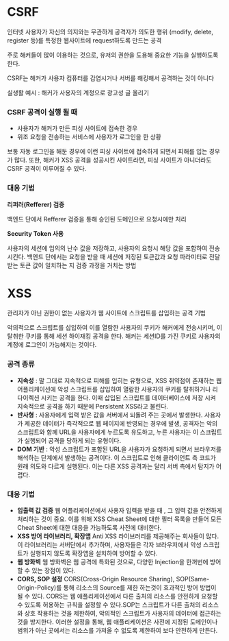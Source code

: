 # CSRF

인터넷 사용자가 자신의 의지와는 무관하게 공격자가 의도한 행위 (modify, delete, register 등)를 특정한 웹사이트에 request하도록 만드는 공격

주로 해커들이 많이 이용하는 것으로, 유저의 권한을 도용해 중요한 기능을 실행하도록 한다.

CSRF는 해커가 사용자 컴퓨터를 감염시거나 서버를 해킹해서 공격하는 것이 아니다

실생활 예시 : 해커가 사용자의 계정으로 광고성 글 올리기

### CSRF 공격이 실행 될 때

- 사용자가 해커가 만든 피싱 사이트에 접속한 경우
- 위조 요청을 전송하는 서비스에 사용자가 로그인을 한 상황

보통 자동 로그인을 해둔 경우에 이런 피싱 사이트에 접속하게 되면서 피해를 입는 경우가 많다. 또한, 해커가 XSS 공격을 성공시킨 사이트라면, 피싱 사이트가 아니더라도 CSRF 공격이 이루어질 수 있다.

### 대응 기법

**리퍼러(Refferer) 검증**

백엔드 단에서 Refferer 검증을 통해 승인된 도메인으로 요청시에만 처리

**Security Token 사용**

사용자의 세션에 임의의 난수 값을 저장하고, 사용자의 요청시 해당 값을 포함하여 전송시킨다. 백엔드 단에서는 요청을 받을 때 세션에 저장된 토큰값과 요청 파라미터로 전달받는 토큰 값이 일치하는 지 검증 과정을 거치는 방법

# XSS

관리자가 아닌 권한이 없는 사용자가 웹 사이트에 스크립트를 삽입하는 공격 기법

악의적으로 스크립트를 삽입하여 이를 열람한 사용자의 쿠키가 해커에게 전송시키며, 이 탈취한 쿠키를 통해 세션 하이재킹 공격을 한다. 해커는 세션ID를 가진 쿠키로 사용자의 계정에 로그인이 가능해지는 것이다.

### 공격 종류

- **지속성** : 말 그대로 지속적으로 피해를 입히는 유형으로, XSS 취약점이 존재하는 웹 어플리케이션에 악성 스크립트를 삽입하여 열람한 사용자의 쿠키를 탈취하거나 리다이렉션 시키는 공격을 한다. 이때 삽입된 스크립트를 데이터베이스에 저장 시켜 지속적으로 공격을 하기 때문에 Persistent XSS라고 불린다.
- **반사형** : 사용자에게 입력 받은 값을 서버에서 되돌려 주는 곳에서 발생한다. 사용자가 제공한 데이터가 즉각적으로 웹 페이지에 반영되는 경우에 발생, 공격자는 악의 스크립트와 함께 URL을 사용자에게 누르도록 유도하고, 누른 사용자는 이 스크립트가 실행되어 공격을 당하게 되는 유형이다.
- **DOM 기반** : 악성 스크립트가 포함된 URL을 사용자가 요청하게 되면서 브라우저를 해석하는 단계에서 발생하는 공격이다. 이 스크립트로 인해 클라이언트 측 코드가 원래 의도와 다르게 실행된다. 이는 다른 XSS 공격과는 달리 서버 측에서 탐지가 어렵다.

### 대응 기법

- **입출력 값 검증**
  웹 어플리케이션에서 사용자 입력을 받을 때 , 그 입력 값을 안전하게 처리하는 것이 중요. 이를 위해 XSS Cheat Sheet에 대한 필터 목록을 만들어 모든 Cheat Sheet에 대한 대응을 가능하도록 사전에 대비한다.
- **XSS 방어 라이브러리, 확장앱**
  Anti XSS 라이브러리를 제공해주는 회사들이 많다. 이 라이브러리는 서버단에서 추가하며, 사용자들은 각자 브라우저에서 악성 스크립트가 실행되지 않도록 확장앱을 설치하여 방어할 수 있다.
- **웹 방화벽**
  웹 방화벽은 웹 공격에 특화된 것으로, 다양한 Injection을 한꺼번에 방어할 수 있는 장점이 있다.
- **CORS, SOP 설정**
  CORS(Cross-Origin Resource Sharing), SOP(Same-Origin-Policy)를 통해 리소스의 Source를 제한 하는것이 효과적인 방어 방법이 될 수 있다. CORS는 웹 애플리케이션에서 다른 출처의 리소스를 안전하게 요청할 수 있도록 허용하는 규칙을 설정할 수 있다.SOP는 스크립트가 다른 출처의 리소스와 상호 작용하는 것을 제한하여, 악의적인 스크립트가 사용자의 데이터에 접근하는 것을 방지한다. 이러한 설정을 통해, 웹 애플리케이션은 사전에 지정된 도메인이나 범위가 아닌 곳에서는 리소스를 가져올 수 없도록 제한하여 보다 안전하게 만든다.
